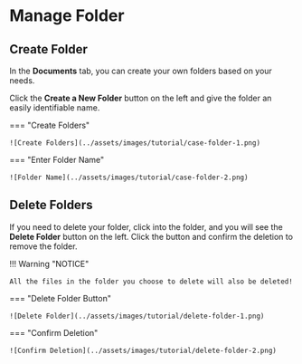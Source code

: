 # Manage Folder

## Create Folder

In the **Documents** tab, you can create your own folders based on your needs.

Click the **Create a New Folder** button on the left and give the folder an easily identifiable name.

=== "Create Folders"

    ![Create Folders](../assets/images/tutorial/case-folder-1.png)

=== "Enter Folder Name"

    ![Folder Name](../assets/images/tutorial/case-folder-2.png)

## Delete Folders

If you need to delete your folder, click into the folder, and you will see the **Delete Folder** button on the left. Click the button and confirm the deletion to remove the folder.

!!! Warning "NOTICE"

    All the files in the folder you choose to delete will also be deleted!

=== "Delete Folder Button"

    ![Delete Folder](../assets/images/tutorial/delete-folder-1.png)

=== "Confirm Deletion"

    ![Confirm Deletion](../assets/images/tutorial/delete-folder-2.png)